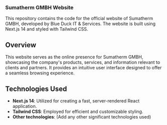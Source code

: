 ### Sumatherm GMBH Website

This repository contains the code for the official website of Sumatherm GMBH, developed by Blue Duck IT & Services. The website is built using Next.js 14 and styled with Tailwind CSS.

## Overview

This website serves as the online presence for Sumatherm GMBH, showcasing the company's products, services, and information relevant to clients and partners. It provides an intuitive user interface designed to offer a seamless browsing experience.

## Technologies Used

- **Next.js 14**: Utilized for creating a fast, server-rendered React application.
- **Tailwind CSS**: Employed for efficient and customizable styling.
- **Other technologies**: (Add any other significant technologies used)
